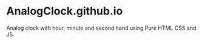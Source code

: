 # AnalogClock.github.io
Analog clock with hour, minute and second hand using Pure HTML CSS and JS. 
